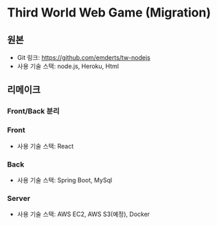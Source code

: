 # Third World Web Game (Migration)
## 원본
- Git 링크: https://github.com/emderts/tw-nodejs
- 사용 기술 스택: node.js, Heroku, Html

## 리메이크
### Front/Back 분리
### Front
- 사용 기술 스택: React

### Back
- 사용 기술 스택: Spring Boot, MySql

### Server
- 사용 기술 스택: AWS EC2, AWS S3(예정), Docker
